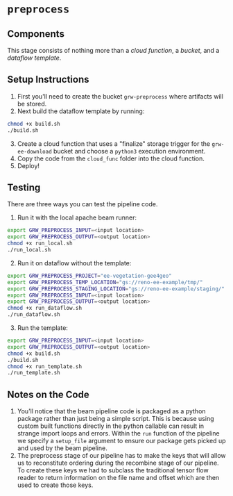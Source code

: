 # `preprocess`

## Components
This stage consists of nothing more than a *cloud function*, a *bucket*, and a *dataflow template*.

## Setup Instructions
1. First you'll need to create the bucket `grw-preprocess` where artifacts will be stored.
2. Next build the dataflow template by running:
```bash
chmod +x build.sh
./build.sh
```
3. Create a cloud function that uses a "finalize" storage trigger for the `grw-ee-download` bucket and choose a `python3` execution environment. 
4. Copy the code from the `cloud_func` folder into the cloud function.
5. Deploy!

## Testing
There are three ways you can test the pipeline code. 
1. Run it with the local apache beam runner:
```bash
export GRW_PREPROCESS_INPUT=<input location>
export GRW_PREPROCESS_OUTPUT=<output location>
chmod +x run_local.sh
./run_local.sh
```
2. Run it on dataflow without the template:
```bash
export GRW_PREPROCESS_PROJECT="ee-vegetation-gee4geo"
export GRW_PREPROCESS_TEMP_LOCATION="gs://reno-ee-example/tmp/"
export GRW_PREPROCESS_STAGING_LOCATION="gs://reno-ee-example/staging/"
export GRW_PREPROCESS_INPUT=<input location>
export GRW_PREPROCESS_OUTPUT=<output location>
chmod +x run_dataflow.sh
./run_dataflow.sh
```
3. Run the template:
```bash
export GRW_PREPROCESS_INPUT=<input location>
export GRW_PREPROCESS_OUTPUT=<output location>
chmod +x build.sh
./build.sh
chmod +x run_template.sh
./run_template.sh
```

## Notes on the Code
1. You'll notice that the beam pipeline code is packaged as a python package rather than just being a simple script. This is because using custom built functions directly in the python callable can result in strange import loops and errors. Within the `run` function of the pipeline we specify a `setup_file` argument to ensure our package gets picked up and used by the beam pipeline. 
2. The preprocess stage of our pipeline has to make the keys that will allow us to reconstitute ordering during the recombine stage of our pipeline. To create these keys we had to subclass the traditional tensor flow reader to return information on the file name and offset which are then used to create those keys.
